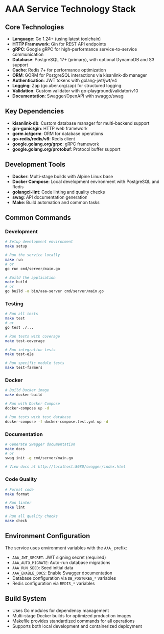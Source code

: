 # AAA Service Technology Stack

## Core Technologies

- **Language**: Go 1.24+ (using latest toolchain)
- **HTTP Framework**: Gin for REST API endpoints
- **gRPC**: Google gRPC for high-performance service-to-service communication
- **Database**: PostgreSQL 17+ (primary), with optional DynamoDB and S3 support
- **Cache**: Redis 7+ for performance optimization
- **ORM**: GORM for PostgreSQL interactions via kisanlink-db manager
- **Authentication**: JWT tokens with golang-jwt/jwt/v4
- **Logging**: Zap (go.uber.org/zap) for structured logging
- **Validation**: Custom validator with go-playground/validator/v10
- **Documentation**: Swagger/OpenAPI with swaggo/swag

## Key Dependencies

- **kisanlink-db**: Custom database manager for multi-backend support
- **gin-gonic/gin**: HTTP web framework
- **gorm.io/gorm**: ORM for database operations
- **go-redis/redis/v8**: Redis client
- **google.golang.org/grpc**: gRPC framework
- **google.golang.org/protobuf**: Protocol buffer support

## Development Tools

- **Docker**: Multi-stage builds with Alpine Linux base
- **Docker Compose**: Local development environment with PostgreSQL and Redis
- **golangci-lint**: Code linting and quality checks
- **swag**: API documentation generation
- **Make**: Build automation and common tasks

## Common Commands

### Development

```bash
# Setup development environment
make setup

# Run the service locally
make run
# or
go run cmd/server/main.go

# Build the application
make build
# or
go build -o bin/aaa-server cmd/server/main.go
```

### Testing

```bash
# Run all tests
make test
# or
go test ./...

# Run tests with coverage
make test-coverage

# Run integration tests
make test-e2e

# Run specific module tests
make test-farmers
```

### Docker

```bash
# Build Docker image
make docker-build

# Run with Docker Compose
docker-compose up -d

# Run tests with test database
docker-compose -f docker-compose.test.yml up -d
```

### Documentation

```bash
# Generate Swagger documentation
make docs
# or
swag init -g cmd/server/main.go

# View docs at http://localhost:8080/swagger/index.html
```

### Code Quality

```bash
# Format code
make format

# Run linter
make lint

# Run all quality checks
make check
```

## Environment Configuration

The service uses environment variables with the `AAA_` prefix:

- `AAA_JWT_SECRET`: JWT signing secret (required)
- `AAA_AUTO_MIGRATE`: Auto-run database migrations
- `AAA_RUN_SEED`: Seed initial data
- `AAA_ENABLE_DOCS`: Enable Swagger documentation
- Database configuration via `DB_POSTGRES_*` variables
- Redis configuration via `REDIS_*` variables

## Build System

- Uses Go modules for dependency management
- Multi-stage Docker builds for optimized production images
- Makefile provides standardized commands for all operations
- Supports both local development and containerized deployment
